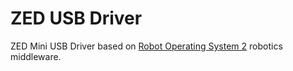 # ZED USB Driver

ZED Mini USB Driver based on [Robot Operating System 2](https://docs.ros.org/en/humble/index.html) robotics middleware.
